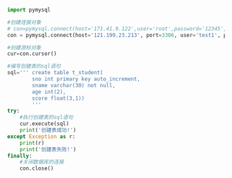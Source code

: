 
<BlogInfo title="8.操作MySQL数据库创建一个表" author="白日梦想猿" pv=0 read_times=0 pre_cost_time=0分30秒 category="数据库编程" tag_list="['数据库编程']" create_time="2020.07.09 15:35:55" update_time="2020.07.25 08:20:07" />

```python
import pymysql

#创建连接对象
# con=pymysql.connect(host='171.41.9.122',user='root',password='12345',database='python_db',port=3306)
con = pymysql.connect(host='121.199.23.213', port=3306, user='test1', password='123456', database='	test1')

#创建游标对象
cur=con.cursor()

#编写创建表的sql语句
sql=''' create table t_student(
        sno int primary key auto_increment,
        sname varchar(30) not null,
        age int(2),
        score float(3,1)) 
        '''
try:
    #执行创建表的sql语句
    cur.execute(sql)
    print('创建表成功!')
except Exception as r:
    print(r)
    print('创建表失败!')
finally:
    #关闭数据库的连接
    con.close()
```
